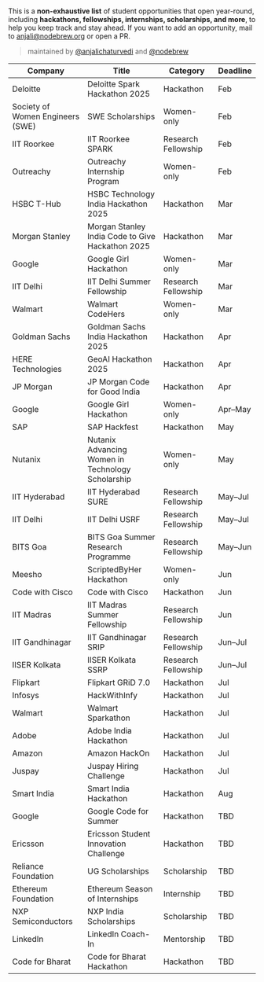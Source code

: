 #

This is a **non-exhaustive list** of student opportunities that open year-round, including **hackathons, fellowships, internships, scholarships, and more**, to help you keep track and stay ahead. If you want to add an opportunity, mail to [anjali@nodebrew.org](mailto:anjali@nodebrew.org) or open a PR. 

> maintained by [@anjalichaturvedi](https://github.com/anjalichaturvedi) and [@nodebrew](https://github.com/nodebrewhq)


| Company                            | Title                                               | Category           | Deadline  |
|------------------------------------|-----------------------------------------------------|--------------------|-----------|
| Deloitte                           | Deloitte Spark Hackathon 2025                       | Hackathon          | Feb       |
| Society of Women Engineers (SWE)  | SWE Scholarships                                    | Women-only         | Feb       |
| IIT Roorkee                        | IIT Roorkee SPARK                                   | Research Fellowship| Feb       |
| Outreachy                          | Outreachy Internship Program                        | Women-only         | Feb       |
| HSBC T-Hub                         | HSBC Technology India Hackathon 2025                | Hackathon          | Mar       |
| Morgan Stanley                     | Morgan Stanley India Code to Give Hackathon 2025    | Hackathon          | Mar       |
| Google                             | Google Girl Hackathon                               | Women-only         | Mar       |
| IIT Delhi                          | IIT Delhi Summer Fellowship                         | Research Fellowship| Mar       |
| Walmart                            | Walmart CodeHers                                    | Women-only         | Mar       |
| Goldman Sachs                      | Goldman Sachs India Hackathon 2025                  | Hackathon          | Apr       |
| HERE Technologies                  | GeoAI Hackathon 2025                                | Hackathon          | Apr       |
| JP Morgan                          | JP Morgan Code for Good India                       | Hackathon          | Apr       |
| Google                             | Google Girl Hackathon                               | Women-only         | Apr–May   |
| SAP                                | SAP Hackfest                                        | Hackathon          | May       |
| Nutanix                            | Nutanix Advancing Women in Technology Scholarship   | Women-only         | May       |
| IIT Hyderabad                      | IIT Hyderabad SURE                                  | Research Fellowship| May–Jul   |
| IIT Delhi                          | IIT Delhi USRF                                      | Research Fellowship| May–Jul   |
| BITS Goa                           | BITS Goa Summer Research Programme                  | Research Fellowship| May–Jun   |
| Meesho                             | ScriptedByHer Hackathon                             | Women-only         | Jun       |
| Code with Cisco                    | Code with Cisco                                     | Hackathon          | Jun       |
| IIT Madras                         | IIT Madras Summer Fellowship                        | Research Fellowship| Jun       |
| IIT Gandhinagar                    | IIT Gandhinagar SRIP                                | Research Fellowship| Jun–Jul   |
| IISER Kolkata                      | IISER Kolkata SSRP                                  | Research Fellowship| Jun–Jul   |
| Flipkart                           | Flipkart GRiD 7.0                                   | Hackathon          | Jul       |
| Infosys                            | HackWithInfy                                        | Hackathon          | Jul       |
| Walmart                            | Walmart Sparkathon                                  | Hackathon          | Jul       |
| Adobe                              | Adobe India Hackathon                               | Hackathon          | Jul       |
| Amazon                             | Amazon HackOn                                       | Hackathon          | Jul       |
| Juspay                             | Juspay Hiring Challenge                             | Hackathon          | Jul       |
| Smart India                        | Smart India Hackathon                               | Hackathon          | Aug       |
| Google                             | Google Code for Summer                              | Hackathon          | TBD       |
| Ericsson                           | Ericsson Student Innovation Challenge               | Hackathon          | TBD       |
| Reliance Foundation                | UG Scholarships                                     | Scholarship        | TBD       |
| Ethereum Foundation                | Ethereum Season of Internships                      | Internship         | TBD       |
| NXP Semiconductors                 | NXP India Scholarships                              | Scholarship        | TBD       |
| LinkedIn                           | LinkedIn Coach-In                                   | Mentorship         | TBD       |
| Code for Bharat                    | Code for Bharat Hackathon                           | Hackathon          | TBD       |
